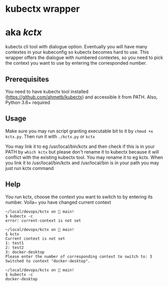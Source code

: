 # kubectx wrapper
# aka _kctx_
kubectx cli tool with dialogue option.
Eventually you will have many contextes in your kubeconfig so kubectx becomes hard to use. This wrapper offers the dialogue with numbered contextes, so you need to pick the context you want to use by entering the corresponded number.

## Prerequisites
You need to have kubectx tool installed (https://github.com/ahmetb/kubectx) and accessible it from PATH.
Also, Python 3.6+ required

## Usage
Make sure you may run script granting executable bit to it by `chmod +x kctx.py`.
Then run it with `./kctx.py` or  `kctx`

You may link it to eg /usr/local/bin/kctx and then check if this is in your PATH by `which kctx` but please don't rename it to kubectx because it will conflict with the existing kubectx tool. You may rename it to eg kctx.
When you link it to /usr/local/bin/kctx and /usr/local/bin is in your path you may just run kctx command

## Help
You run kctx, choose the context you want to switch to by entering its number. Voila~ you have changed current context

```
~/local/devops/kctx on  main!
$ kubectx -c
error: current-context is not set

~/local/devops/kctx on  main!
$ kctx
Current context is not set
1: test1
2: test2
3: docker-desktop
Please enter the number of corresponding context to switch to: 3
Switched to context "docker-desktop".

~/local/devops/kctx on  main!
$ kubectx -c
docker-desktop
```
